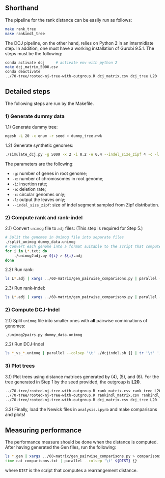 ## Shorthand
The pipeline for the rank distance can be easily run as follows:
```bash
make rank_tree
make rankindl_tree
```
The DCJ pipeline, on the other hand, relies on Python 2 in an intermidiate step.
In addition, one must have a working installation of Gurobi 9.5.1.
The steps must be the following:
```bash
conda activate dcj     # activate env with python 2
make dcj_matrix_5000.csv
conda deactivate
../70-tree/rooted-nj-tree-with-outgroup.R dcj_matrix.csv dcj_tree L20
```

## Detailed steps
The following steps are run by the Makefile.
### 1) Generate dummy data
1.1) Generate dummy tree:
```bash
ngesh -L 20 -x enum -r seed > dummy_tree.nwk
```
1.2) Generate synthetic genomes:
```bash
./simulate_dcj.py -g 5000 -x 2 -i 0.2 -e 0.4 --indel_size_zipf 4 -c -l dummy_tree.nwk 2> simulate_dcj.log > dummy_data.unimog
```
The parameters are the following:
- `-g`: number of genes in root genome;
- `-x`: number of chromosomes in root genome;
- `-i`: insertion rate;
- `-e`: deletion rate;
- `-c`: circular genomes only;
- `-l`: output the leaves only;
- `--indel_size_zipf`: size of indel segment sampled from Zipf distribution.
### 2) Compute rank and rank-indel
2.1) Convert `unimog` file to `adj` files: (This step is required for Step 5.)
```bash
# Split the genomes in Unimog file into separate files
./split_unimog dummy_data.unimog
# Convert each genome into a format suitable to the script that computes rank distance
for i in L*.txt; do
    ./unimog2adj.py ${i} > ${i}.adj
done
```
2.2) Run rank:
```bash
ls L*.adj | xargs ../60-matrix/gen_pairwise_comparisons.py | parallel --colsep '\t' ../60-matrix/rank-joao/dist.py 0 0 {} | tr '\t' ',' | ../60-matrix/build_distance_matrix.py - > rank_matrix.csv
```
2.3) Run rank-indel:
```bash
ls L*.adj | xargs ../60-matrix/gen_pairwise_comparisons.py | parallel --colsep '\t' ../60-matrix/rank-joao/dist.py 0 1 {} | tr '\t' ',' | ../60-matrix/build_distance_matrix.py - > rankindl_matrix.csv
```
### 2) Compute DCJ-Indel
2.1) Split `unimog` file into smaller ones with **all** pairwise combinations of genomes:
```bash
./unimog2pairs.py dummy_data.unimog
```
2.2) Run DCJ-Indel 
```bash
ls *_vs_*.unimog | parallel --colsep '\t' ./dcjindel.sh {} | tr '\t' ',' | ../60-matrix/build_distance_matrix.py - > dcj_matrix.csv
```
### 3) Plot trees
3.1) Plot trees using distance matrices generated by (4), (5), and (6).
For the tree generated in Step 1 by the seed provided, the outgroup is **L20**.
```bash
../70-tree/rooted-nj-tree-with-outgroup.R rank_matrix.csv rank_tree L20
../70-tree/rooted-nj-tree-with-outgroup.R rankindl_matrix.csv rankindl_tree L20
../70-tree/rooted-nj-tree-with-outgroup.R dcj_matrix.csv dcj_tree L20
```
3.2) Finally, load the Newick files in `analysis.ipynb` and make comparisons and plots!

## Measuring performance
The performance measure should be done when the distance is computed.
After having generated the Gen files, run the following:
```bash
ls *.gen | xargs ../60-matrix/gen_pairwise_comparisons.py > comparisons.txt
time cat comparisons.txt | parallel --colsep '\t' ${DIST} {}
```
where `DIST` is the script that computes a rearrangement distance.

